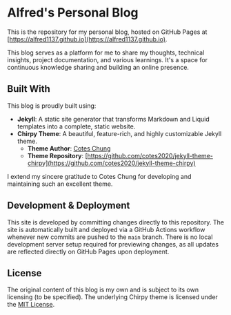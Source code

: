 # Alfred's Personal Blog

This is the repository for my personal blog, hosted on GitHub Pages at [https://alfred1137.github.io](https://alfred1137.github.io).

This blog serves as a platform for me to share my thoughts, technical insights, project documentation, and various learnings. It's a space for continuous knowledge sharing and building an online presence.

## Built With

This blog is proudly built using:

*   **Jekyll**: A static site generator that transforms Markdown and Liquid templates into a complete, static website.
*   **Chirpy Theme**: A beautiful, feature-rich, and highly customizable Jekyll theme.
    *   **Theme Author**: [Cotes Chung](https://github.com/cotes2020)
    *   **Theme Repository**: [https://github.com/cotes2020/jekyll-theme-chirpy](https://github.com/cotes2020/jekyll-theme-chirpy)

I extend my sincere gratitude to Cotes Chung for developing and maintaining such an excellent theme.

## Development & Deployment

This site is developed by committing changes directly to this repository. The site is automatically built and deployed via a GitHub Actions workflow whenever new commits are pushed to the `main` branch. There is no local development server setup required for previewing changes, as all updates are reflected directly on GitHub Pages upon deployment.

## License

The original content of this blog is my own and is subject to its own licensing (to be specified). The underlying Chirpy theme is licensed under the [MIT License](https://github.com/cotes2020/jekyll-theme-chirpy/blob/master/LICENSE).
